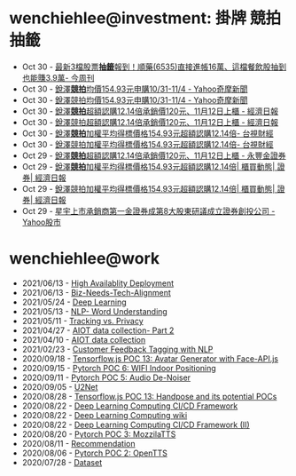 # wenchiehlee@investment: 掛牌 競拍 抽籤 

<!-- rss start -->
- Oct 30 - [最新3檔股票<b>抽籤</b>報到！順藥(6535)直接進帳16萬、這檔餐飲股抽到也能賺3.9萬- 今周刊](https://www.google.com/url?rct=j&sa=t&url=https://www.businesstoday.com.tw/article/category/183008/post/202410280025/&ct=ga&cd=CAIyIDAyOWU0YTc5M2ViOGJkZDQ6Y29tLnR3OnpoLVRXOlRX&usg=AOvVaw3uZ06sBghZdlgL1S5q7dGh)
- Oct 30 - [銳澤<b>競拍</b>均價154.93元申購10/31-11/4 - Yahoo奇摩新聞](https://www.google.com/url?rct=j&sa=t&url=https://tw.news.yahoo.com/%25E9%258A%25B3%25E6%25BE%25A4%25E7%25AB%25B6%25E6%258B%258D%25E5%259D%2587%25E5%2583%25B9154-93%25E5%2585%2583-%25E7%2594%25B3%25E8%25B3%25BC10-31-11-190301841.html&ct=ga&cd=CAIyIGMyMDFhNDU4NzAzY2ViODg6Y29tLnR3OnpoLVRXOlRX&usg=AOvVaw2cH_LhbaOJbhrI-7x_-pNi)
- Oct 30 - [銳澤競拍均價154.93元申購10/31-11/4 - Yahoo奇摩新聞](https://www.google.com/url?rct=j&sa=t&url=https://tw.news.yahoo.com/%25E9%258A%25B3%25E6%25BE%25A4%25E7%25AB%25B6%25E6%258B%258D%25E5%259D%2587%25E5%2583%25B9154-93%25E5%2585%2583-%25E7%2594%25B3%25E8%25B3%25BC10-31-11-190301841.html&ct=ga&cd=CAIyImQ1NGU5NDllMDMxY2JiY2M6Y29tLnR3OnpoLVRXOlRXOlI&usg=AOvVaw2cH_LhbaOJbhrI-7x_-pNi)
- Oct 30 - [銳澤<b>競拍</b>超額認購12.14倍承銷價120元、11月12日上櫃 - 經濟日報](https://www.google.com/url?rct=j&sa=t&url=https://money.udn.com/money/story/11074/8323581&ct=ga&cd=CAIyIGMyMDFhNDU4NzAzY2ViODg6Y29tLnR3OnpoLVRXOlRX&usg=AOvVaw0dllCNxMIzuUl8vZzVF4cP)
- Oct 30 - [銳澤競拍超額認購12.14倍承銷價120元、11月12日上櫃 - 經濟日報](https://www.google.com/url?rct=j&sa=t&url=https://money.udn.com/money/story/11074/8323581&ct=ga&cd=CAIyImQ1NGU5NDllMDMxY2JiY2M6Y29tLnR3OnpoLVRXOlRXOlI&usg=AOvVaw0dllCNxMIzuUl8vZzVF4cP)
- Oct 30 - [銳澤<b>競拍</b>加權平均得標價格154.93元超額認購12.14倍- 台視財經](https://www.google.com/url?rct=j&sa=t&url=https://www.ttv.com.tw/finance/view/1020242917090E63E5220CB64617BFFEFD8F80D03B49CED7/587&ct=ga&cd=CAIyIGMyMDFhNDU4NzAzY2ViODg6Y29tLnR3OnpoLVRXOlRX&usg=AOvVaw1rOYOx_jZm13vdPQaJe6EE)
- Oct 30 - [銳澤競拍加權平均得標價格154.93元超額認購12.14倍- 台視財經](https://www.google.com/url?rct=j&sa=t&url=https://www.ttv.com.tw/finance/view/1020242917090E63E5220CB64617BFFEFD8F80D03B49CED7/587&ct=ga&cd=CAIyImQ1NGU5NDllMDMxY2JiY2M6Y29tLnR3OnpoLVRXOlRXOlI&usg=AOvVaw1rOYOx_jZm13vdPQaJe6EE)
- Oct 29 - [銳澤<b>競拍</b>超額認購12.14倍承銷價120元、11月12日上櫃 - 永豐金證券](https://www.google.com/url?rct=j&sa=t&url=https://www.sinotrade.com.tw/richclub/news/6720960432ba0c93318b614e&ct=ga&cd=CAIyIGMyMDFhNDU4NzAzY2ViODg6Y29tLnR3OnpoLVRXOlRX&usg=AOvVaw3eo9OfAC2jipQ43LydVO6q)
- Oct 29 - [銳澤<b>競拍</b>加權平均得標價格154.93元超額認購12.14倍| 櫃買動態| 證券| 經濟日報](https://www.google.com/url?rct=j&sa=t&url=https://money.udn.com/money/story/5613/8323719&ct=ga&cd=CAIyIGMyMDFhNDU4NzAzY2ViODg6Y29tLnR3OnpoLVRXOlRX&usg=AOvVaw3qqDpHW-ROeqTwLJDLKVMk)
- Oct 29 - [銳澤競拍加權平均得標價格154.93元超額認購12.14倍| 櫃買動態| 證券| 經濟日報](https://www.google.com/url?rct=j&sa=t&url=https://money.udn.com/money/story/5613/8323719&ct=ga&cd=CAIyImQ1NGU5NDllMDMxY2JiY2M6Y29tLnR3OnpoLVRXOlRXOlI&usg=AOvVaw3qqDpHW-ROeqTwLJDLKVMk)
- Oct 29 - [星宇上市承銷商第一金證券成第8大股東研議成立證券創投公司 - Yahoo股市](https://www.google.com/url?rct=j&sa=t&url=https://tw.stock.yahoo.com/news/%25E6%2598%259F%25E5%25AE%2587%25E4%25B8%258A%25E5%25B8%2582%25E6%2589%25BF%25E9%258A%25B7%25E5%2595%2586%25E7%25AC%25AC%25E4%25B8%2580%25E9%2587%2591%25E8%25AD%2589%25E5%2588%25B8%25E6%2588%2590%25E7%25AC%25AC8%25E5%25A4%25A7%25E8%2582%25A1%25E6%259D%25B1-%25E7%25A0%2594%25E8%25AD%25B0%25E6%2588%2590%25E7%25AB%258B%25E8%25AD%2589%25E5%2588%25B8%25E5%2589%25B5%25E6%258A%2595%25E5%2585%25AC%25E5%258F%25B8-095843672.html&ct=ga&cd=CAIyIGMyMDFhNDU4NzAzY2ViODg6Y29tLnR3OnpoLVRXOlRX&usg=AOvVaw26bD8drKIg3rW2bBzhTOUT)
<!-- rss end -->

# wenchiehlee@work
<!-- _feed1_ start -->
- 2021/06/13 - [High Availablity Deployment](https://wenchiehlee.github.io/mkdocs/blog/2021/06/high-availablity-deployment/)
- 2021/06/13 - [Biz-Needs-Tech-Alignment](https://wenchiehlee.github.io/mkdocs/blog/2021/06/biz-needs-tech-alignment/)
- 2021/05/24 - [Deep Learning](https://wenchiehlee.github.io/mkdocs/blog/2021/05/deep-learning/)
- 2021/05/13 - [NLP- Word Understanding](https://wenchiehlee.github.io/mkdocs/blog/2021/05/nlp--word-understanding/)
- 2021/05/11 - [Tracking vs. Privacy](https://wenchiehlee.github.io/mkdocs/blog/2021/05/tracking-vs-privacy/)
- 2021/04/27 - [AIOT data collection- Part 2](https://wenchiehlee.github.io/mkdocs/blog/2021/04/aiot-data-collection--part-2/)
- 2021/04/10 - [AIOT data collection](https://wenchiehlee.github.io/mkdocs/blog/2021/04/aiot-data-collection/)
- 2021/02/23 - [Customer Feedback Tagging with NLP](https://wenchiehlee.github.io/mkdocs/blog/2021/02/customer-feedback-tagging-with-nlp/)
- 2020/09/18 - [Tensorflow.js POC 13: Avatar Generator with Face-API.js](https://wenchiehlee.github.io/mkdocs/blog/2020/09/tensorflowjs-poc-13-avatar-generator-with-face-apijs/)
- 2020/09/15 - [Pytorch POC 6: WIFI Indoor Positioning](https://wenchiehlee.github.io/mkdocs/blog/2020/09/pytorch-poc-6-wifi-indoor-positioning/)
- 2020/09/11 - [Pytorch POC 5: Audio De-Noiser](https://wenchiehlee.github.io/mkdocs/blog/2020/09/pytorch-poc-5-audio-de-noiser/)
- 2020/09/05 - [U2Net](https://wenchiehlee.github.io/mkdocs/blog/2020/09/u2net/)
- 2020/08/28 - [Tensorflow.js POC 13: Handpose and its potential POCs](https://wenchiehlee.github.io/mkdocs/blog/2020/08/tensorflowjs-poc-13-handpose-and-its-potential-pocs/)
- 2020/08/22 - [Deep Learning Computing CI/CD Framework](https://wenchiehlee.github.io/mkdocs/blog/2020/08/deep-learning-computing-cicd-framework/)
- 2020/08/22 - [Deep Learning Computing wiki](https://wenchiehlee.github.io/mkdocs/blog/2020/08/deep-learning-computing-wiki/)
- 2020/08/22 - [Deep Learning Computing CI/CD Framework (II)](https://wenchiehlee.github.io/mkdocs/blog/2020/08/deep-learning-computing-cicd-framework-ii/)
- 2020/08/20 - [Pytorch POC 3: MozzilaTTS](https://wenchiehlee.github.io/mkdocs/blog/2020/08/pytorch-poc-3-mozzilatts/)
- 2020/08/11 - [Recommendation](https://wenchiehlee.github.io/mkdocs/blog/2020/08/recommendation/)
- 2020/08/06 - [Pytorch POC 2: OpenTTS](https://wenchiehlee.github.io/mkdocs/blog/2020/08/pytorch-poc-2-opentts/)
- 2020/07/28 - [Dataset](https://wenchiehlee.github.io/mkdocs/blog/2020/07/dataset/)
<!-- _feed1_ end -->
